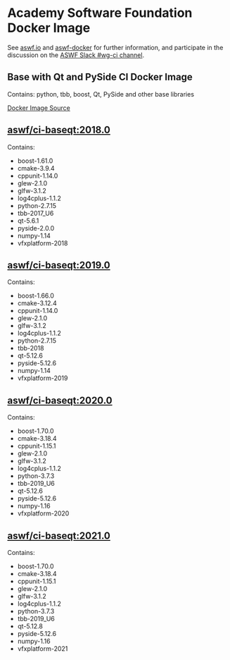 <!---
Copyright (c) Contributors to the aswf-docker Project. All rights reserved.
SPDX-License-Identifier: Apache-2.0

Warning: this file is automatically generated from a template!
-->

# Academy Software Foundation Docker Image

See [aswf.io](https://aswf.io) and [aswf-docker](https://github.com/AcademySoftwareFoundation/aswf-docker) for further information, and participate in the discussion on the [ASWF Slack #wg-ci channel](https://academysoftwarefdn.slack.com/archives/C0169RX7MMK).

## Base with Qt and PySide CI Docker Image

Contains: python, tbb, boost, Qt, PySide and other base libraries


[Docker Image Source](https://github.com/AcademySoftwareFoundation/aswf-docker/blob/master/ci-baseqt/Dockerfile)

## [aswf/ci-baseqt:2018.0](https://hub.docker.com/r/aswf/ci-baseqt/tags?page=1&name=2018.0)
Contains:
* boost-1.61.0
* cmake-3.9.4
* cppunit-1.14.0
* glew-2.1.0
* glfw-3.1.2
* log4cplus-1.1.2
* python-2.7.15
* tbb-2017_U6
* qt-5.6.1
* pyside-2.0.0
* numpy-1.14
* vfxplatform-2018

## [aswf/ci-baseqt:2019.0](https://hub.docker.com/r/aswf/ci-baseqt/tags?page=1&name=2019.0)
Contains:
* boost-1.66.0
* cmake-3.12.4
* cppunit-1.14.0
* glew-2.1.0
* glfw-3.1.2
* log4cplus-1.1.2
* python-2.7.15
* tbb-2018
* qt-5.12.6
* pyside-5.12.6
* numpy-1.14
* vfxplatform-2019

## [aswf/ci-baseqt:2020.0](https://hub.docker.com/r/aswf/ci-baseqt/tags?page=1&name=2020.0)
Contains:
* boost-1.70.0
* cmake-3.18.4
* cppunit-1.15.1
* glew-2.1.0
* glfw-3.1.2
* log4cplus-1.1.2
* python-3.7.3
* tbb-2019_U6
* qt-5.12.6
* pyside-5.12.6
* numpy-1.16
* vfxplatform-2020

## [aswf/ci-baseqt:2021.0](https://hub.docker.com/r/aswf/ci-baseqt/tags?page=1&name=2021.0)
Contains:
* boost-1.70.0
* cmake-3.18.4
* cppunit-1.15.1
* glew-2.1.0
* glfw-3.1.2
* log4cplus-1.1.2
* python-3.7.3
* tbb-2019_U6
* qt-5.12.8
* pyside-5.12.6
* numpy-1.16
* vfxplatform-2021

